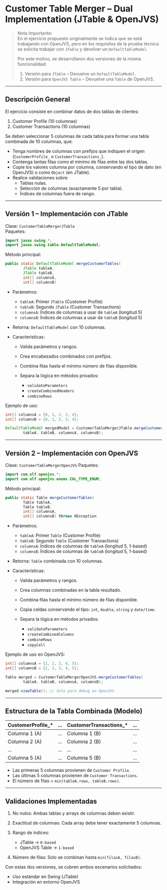 # Customer Table Merger – Dual Implementation (JTable & OpenJVS)

> Nota Importante:  
> En el ejercicio propuesto originalmente se indica que se está trabajando con OpenJVS, pero en los requisitos de la prueba técnica se solicita trabajar con `JTable` y devolver un `DefaultTableModel`.  
> 
> Por este motivo, se desarrollaron dos versiones de la misma funcionalidad:  
> 1. Versión para `JTable` – Devuelve un `DefaultTableModel`.  
> 2. Versión para `OpenJVS Table` – Devuelve una `Table` de OpenJVS.

---

## Descripción General

El ejercicio consiste en combinar datos de dos tablas de clientes:

1. Customer Profile (10 columnas)  
2. Customer Transactions (10 columnas)

Se deben seleccionar 5 columnas de cada tabla para formar una tabla combinada de 10 columnas, que:

- Tenga nombres de columnas con prefijos que indiquen el origen (`CustomerProfile_` o `CustomerTransactions_`).
- Contenga tantas filas como el mínimo de filas entre las dos tablas.
- Copie los valores columna por columna, conservando el tipo de dato (en OpenJVS) o como `Object` (en JTable).
- Realice validaciones sobre:
  - Tablas nulas.
  - Selección de columnas (exactamente 5 por tabla).
  - Índices de columnas fuera de rango.

---

## Versión 1 – Implementación con JTable

Clase: `CustomerTableMergerJTable`  
Paquetes:  
```java
import javax.swing.*;
import javax.swing.table.DefaultTableModel;
````

Método principal:

```java
public static DefaultTableModel mergeCustomerTables(
        JTable tableA,
        JTable tableB,
        int[] columnsA,
        int[] columnsB)
```

* Parámetros:

  * `tableA`: Primer `JTable` (Customer Profile)
  * `tableB`: Segundo `JTable` (Customer Transactions)
  * `columnsA`: Índices de columnas a usar de `tableA` (longitud 5)
  * `columnsB`: Índices de columnas a usar de `tableB` (longitud 5)
* Retorna: `DefaultTableModel` con 10 columnas.
* Características:

  * Valida parámetros y rangos.
  * Crea encabezados combinados con prefijos.
  * Combina filas hasta el mínimo número de filas disponible.
  * Separa la lógica en métodos privados:

    * `validateParameters`
    * `createCombinedHeaders`
    * `combineRows`

Ejemplo de uso:

```java
int[] columnsA = {0, 1, 2, 3, 4};
int[] columnsB = {0, 1, 2, 3, 4};

DefaultTableModel mergedModel = CustomerTableMergerJTable.mergeCustomerTables(
        tableA, tableB, columnsA, columnsB);
```

---

## Versión 2 – Implementación con OpenJVS

Clase: `CustomerTableMergerOpenJVS`
Paquetes:

```java
import com.olf.openjvs.*;
import com.olf.openjvs.enums.COL_TYPE_ENUM;
```

Método principal:

```java
public static Table mergeCustomerTables(
        Table tableA,
        Table tableB,
        int[] columnsA,
        int[] columnsB) throws OException
```

* Parámetros:

  * `tableA`: Primer `Table` (Customer Profile)
  * `tableB`: Segundo `Table` (Customer Transactions)
  * `columnsA`: Índices de columnas de `tableA` (longitud 5, 1-based)
  * `columnsB`: Índices de columnas de `tableB` (longitud 5, 1-based)
* Retorna: `Table` combinada con 10 columnas.
* Características:

  * Valida parámetros y rangos.
  * Crea columnas combinadas en la tabla resultado.
  * Combina filas hasta el mínimo número de filas disponible.
  * Copia celdas conservando el tipo: `int`, `double`, `string` y `date/time`.
  * Separa la lógica en métodos privados:

    * `validateParameters`
    * `createCombinedColumns`
    * `combineRows`
    * `copyCell`

Ejemplo de uso en OpenJVS:

```java
int[] columnsA = {1, 2, 3, 4, 5};
int[] columnsB = {1, 2, 3, 4, 5};

Table merged = CustomerTableMergerOpenJVS.mergeCustomerTables(
        tableA, tableB, columnsA, columnsB);

merged.viewTable(); // Solo para debug en OpenJVS
```

---

## Estructura de la Tabla Combinada (Modelo)

| CustomerProfile\_\* | ... | CustomerTransactions\_\* | ... |
| ------------------- | --- | ------------------------ | --- |
| Columna 1 (A)       | ... | Columna 1 (B)            | ... |
| Columna 2 (A)       | ... | Columna 2 (B)            | ... |
| ...                 | ... | ...                      | ... |
| Columna 5 (A)       | ... | Columna 5 (B)            | ... |

* Las primeras 5 columnas provienen de `Customer Profile`.
* Las últimas 5 columnas provienen de `Customer Transactions`.
* El número de filas = `min(tableA.rows, tableB.rows)`.

---

## Validaciones Implementadas

1. No nulos: Ambas tablas y arrays de columnas deben existir.
2. Exactitud de columnas: Cada array debe tener exactamente 5 columnas.
3. Rango de índices:

   * JTable → `0-based`
   * OpenJVS Table → `1-based`
4. Número de filas: Solo se combinan hasta `min(filasA, filasB)`.

Con estas dos versiones, se cubren ambos escenarios solicitados:

* Uso estándar en Swing (JTable)
* Integración en entorno OpenJVS